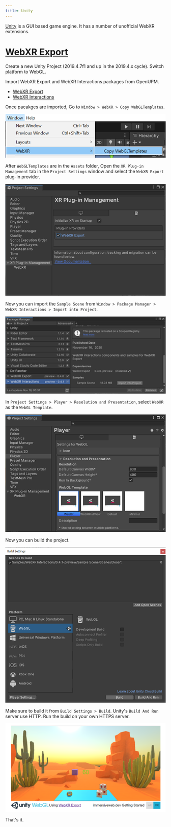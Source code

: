 ```yaml
---
title: Unity
---
```

[Unity](https://unity.com/) is a GUI based game engine. It has a number of unofficial WebXR extensions.

# [WebXR Export](https://github.com/De-Panther/unity-webxr-export)
Create a new Unity Project (2019.4.7f1 and up in the 2019.4.x cycle).
Switch platform to WebGL.

Import WebXR Export and WebXR Interactions packages from OpenUPM.
- [WebXR Export](https://openupm.com/packages/com.de-panther.webxr/)
- [WebXR Interactions](https://openupm.com/packages/com.de-panther.webxr-interactions/)

Once pacakges are imported, Go to `Window > WebXR > Copy WebGLTemplates`.

![Copy WebGLTemplates](unity-webxr-export-copy-webgltemplates.png)

After `WebGLTemplates` are in the `Assets` folder, Open the `XR Plug-in Management` tab in the `Project Settings` window and select the `WebXR Export` plug-in provider.

![XR Plug-in Management](unity-webxr-export-xr-plug-in-management.png)

Now you can import the `Sample Scene` from `Window > Package Manager > WebXR Interactions > Import into Project`.

![Import Sample Scene](unity-webxr-export-import-sample-scene.png)

In `Project Settings > Player > Resolution and Presentation`, select `WebXR` as the `WebGL Template`.

![Resolution and Presentation](unity-webxr-export-resolution-and-presentation.png)

Now you can build the project.

![Build](unity-webxr-export-build.png)

Make sure to build it from `Build Settings > Build`. Unity's `Build And Run` server use HTTP. Run the build on your own HTTPS server.

![Result](unity-webxr-export-result.png)

That's it.